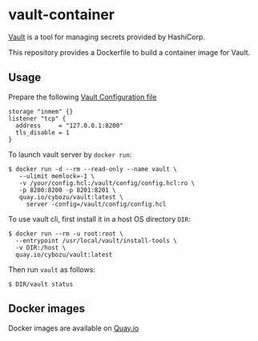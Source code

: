 vault-container
===============

[Vault](https://www.vaultproject.io) is a tool for managing secrets provided by HashiCorp.

This repository provides a Dockerfile to build a container image for Vault.

Usage
-----

Prepare the following [Vault Configuration file](https://www.vaultproject.io/docs/configuration/index.html)

```
storage "inmem" {}
listener "tcp" {
  address     = "127.0.0.1:8200"
  tls_disable = 1
}
```

To launch vault server by `docker run`:

    $ docker run -d --rm --read-only --name vault \
       --ulimit memlock=-1 \
       -v /your/config.hcl:/vault/config/config.hcl:ro \
       -p 8200:8200 -p 8201:8201 \
       quay.io/cybozu/vault:latest \
         server -config=/vault/config/config.hcl

To use vault cli, first install it in a host OS directory `DIR`:

    $ docker run --rm -u root:root \
      --entrypoint /usr/local/vault/install-tools \
      -v DIR:/host \
      quay.io/cybozu/vault:latest

Then run `vault` as follows:

    $ DIR/vault status
 
Docker images
-------------

Docker images are available on [Quay.io](https://quay.io/repository/cybozu/vault)
